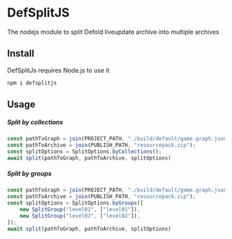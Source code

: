# DefSplitJS
The nodejs module to split Defold liveupdate archive into multiple archives
## Install
DefSplitJs requires Node.js to use it
```sh
npm i defsplitjs
```
## Usage
##### Split by collections
```js
const pathToGraph = join(PROJECT_PATH, "./build/default/game.graph.json");
const pathToArchive = join(PUBLISH_PATH, "resourcepack.zip");
const splitOptions = SplitOptions.byCollections();
await split(pathToGraph, pathToArchive, splitOptions)
```
##### Split by groups
```js
const pathToGraph = join(PROJECT_PATH, "./build/default/game.graph.json");
const pathToArchive = join(PUBLISH_PATH, "resourcepack.zip");
const splitOptions = SplitOptions.byGroups([
    new SplitGroup("level01", ["level01"]),
    new SplitGroup("level02", ["level02"]),
]);
await split(pathToGraph, pathToArchive, splitOptions)
```